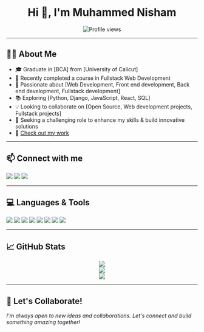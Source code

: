 <h1 align="center">Hi 👋, I'm Muhammed Nisham</h1>
<p align="center">
  <img src="https://komarev.com/ghpvc/?username=MuhammedNisham&label=Profile%20views&color=0e75b6&style=flat" alt="Profile views"/>
</p>

---

## 🧑‍💼 About Me

- 🎓 Graduate in [BCA] from [University of Calicut]
- 🏅 Recently completed a course in Fullstack Web Development
- 🤖 Passionate about [Web Development, Front end development, Back end development, Fullstack development]
- 📚 Exploring [Python, Django, JavaScript, React, SQL]
- 💡 Looking to collaborate on [Open Source, Web development projects, Fullstack projects]
- 🚀 Seeking a challenging role to enhance my skills & build innovative solutions
- 🔗 [Check out my work](#) <!-- Replace # with your portfolio link -->

---

## 📫 Connect with me

<a href="mailto:nishamovingal602@gmail.com"><img src="https://img.shields.io/badge/Gmail-D14836?style=flat&logo=gmail&logoColor=white"/></a>
<a href="https://linkedin.com/in/muhammed-nisham-o-n-590997292/"><img src="https://img.shields.io/badge/LinkedIn-0077B5?style=flat&logo=linkedin&logoColor=white"/></a>
<a href="https://instagram.com/nishamm._/"><img src="https://img.shields.io/badge/Instagram-E4405F?style=flat&logo=instagram&logoColor=white"/></a>
<!-- Add more as needed -->

---

## 💻 Languages & Tools
<p>
  <img src="https://img.shields.io/badge/Python-3776AB?style=flat&logo=python&logoColor=white"/>
  <img src="https://img.shields.io/badge/JavaScript-F7DF1E?style=flat&logo=javascript&logoColor=black"/>
  <img src="https://img.shields.io/badge/HTML5-E34F26?style=flat&logo=html5&logoColor=white"/>
  <img src="https://img.shields.io/badge/CSS3-1572B6?style=flat&logo=css3&logoColor=white"/>
  <img src="https://img.shields.io/badge/Django-092E20?style=flat&logo=django&logoColor=white"/>
  <img src="https://img.shields.io/badge/Bootstrap-563D7C?style=flat&logo=bootstrap&logoColor=white"/>
  <img src="https://img.shields.io/badge/MySQL-4479A1?style=flat&logo=mysql&logoColor=white"/>
  <img src="https://img.shields.io/badge/SQLite-003B57?style=flat&logo=sqlite&logoColor=white"/>
  <!-- Add more badges for your skills -->
</p>

---

## 📈 GitHub Stats

<p align="center">
  <img src="https://github-readme-streak-stats.herokuapp.com?user=MuhammedNisham&theme=dark"/>
  <br>
  <img src="https://github-readme-stats.vercel.app/api?username=MuhammedNisham&show_icons=true&theme=dark"/>
  <br>
  <img src="https://github-readme-stats.vercel.app/api/top-langs/?username=MuhammedNisham&layout=compact&theme=dark"/>
</p>

---

## 🤝 Let's Collaborate!

*I'm always open to new ideas and collaborations. Let's connect and build something amazing together!*
